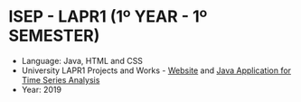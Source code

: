 # ISEP - LAPR1 (1º YEAR - 1º SEMESTER)
* Language: Java, HTML and CSS
* University LAPR1 Projects and Works - [Website](ProjetoEarthAPP) and [Java Application for Time Series Analysis](ProjetoFinal)
* Year: 2019
